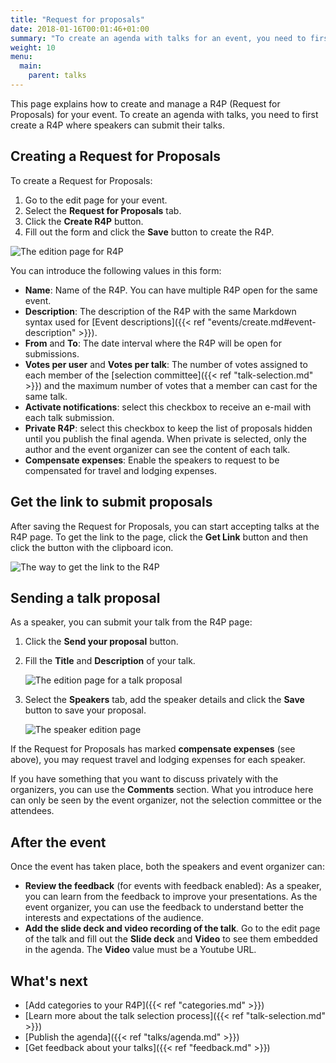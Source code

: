 ```yaml
---
title: "Request for proposals"
date: 2018-01-16T00:01:46+01:00
summary: "To create an agenda with talks for an event, you need to first create a Request for proposals where speakers can submit their talks."
weight: 10
menu:
  main:
    parent: talks
---
```


This page explains how to create and manage a R4P (Request for Proposals) for your event. To create an agenda with talks, you need to first create a R4P where speakers can submit their talks.

## Creating a Request for Proposals

To create a Request for Proposals:

1. Go to the edit page for your event.
2. Select the **Request for Proposals** tab.
3. Click the **Create R4P** button.
4. Fill out the form and click the **Save** button to create the R4P. 

![The edition page for R4P](/img/screenshots/talks/r4p-edit.jpg)

You can introduce the following values in this form:

* **Name**: Name of the R4P. You can have multiple R4P open for the same event.
* **Description**: The description of the R4P with the same Markdown syntax used for [Event descriptions]({{< ref "events/create.md#event-description" >}}).
* **From** and **To**: The date interval where the R4P will be open for submissions.
* **Votes per user** and **Votes per talk**: The number of votes assigned to each member of the [selection committee]({{< ref "talk-selection.md" >}}) and the maximum number of votes that a member can cast for the same talk. 
* **Activate notifications**: select this checkbox to receive an e-mail with each talk submission.
* **Private R4P**: select this checkbox to keep the list of proposals hidden until you publish the final agenda. When private is selected, only the author and the event organizer can see the content of each talk.
* **Compensate expenses**: Enable the speakers to request to be compensated for travel and lodging expenses.

## Get the link to submit proposals

After saving the Request for Proposals, you can start accepting talks at the R4P page. To get the link to the page, click the **Get Link** button and then click the button with the clipboard icon.

![The way to get the link to the R4P](/img/screenshots/talks/r4p-link.jpg)

## Sending a talk proposal

As a speaker, you can submit your talk from the R4P page:

1. Click the **Send your proposal** button.
2. Fill the **Title** and **Description** of your talk. 

    ![The edition page for a talk proposal](/img/screenshots/talks/talk-edit.jpg)

3. Select the **Speakers** tab, add the speaker details and click the **Save** button to save your proposal. 

    ![The speaker edition page](/img/screenshots/talks/speaker-edit.jpg)

If the Request for Proposals has marked **compensate expenses** (see above), you may request travel and lodging expenses for each speaker.

<aside class="note">
If you have something that you want to discuss privately with the organizers, you can use the <b>Comments</b> section. What you introduce here can only be seen by the event organizer, not the selection committee or the attendees.
</aside>

## After the event

Once the event has taken place, both the speakers and event organizer can:

* **Review the feedback** (for events with feedback enabled): As a speaker, you can learn from the feedback to improve your presentations. As the event organizer, you can use the feedback to understand better the interests and expectations of the audience.
* **Add the slide deck and video recording of the talk**. Go to the edit page of the talk and fill out the **Slide deck** and **Video** to see them embedded in the agenda. The **Video** value must be a Youtube URL.   

## What's next

* [Add categories to your R4P]({{< ref "categories.md" >}})
* [Learn more about the talk selection process]({{< ref "talk-selection.md" >}})
* [Publish the agenda]({{< ref "talks/agenda.md" >}})
* [Get feedback about your talks]({{< ref "feedback.md" >}})